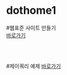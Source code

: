 # dothome1

#웹표준 사이트 만들기<br>
<a href="https://wkdddnr.github.io/dothome1/webstandard/index.html">바로가기</a>


<br>
<br>

#제이쿼리 예제
<a href="https://wkdddnr.github.io/dothome1/jQuery/jquery04_find2.html">바로가기</a>
